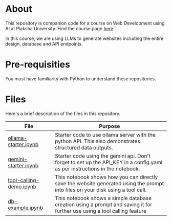 # About

This repository is companion code for a course on Web Development using AI at Plaksha University. Find the course page [here](https://anupamsobti.github.io/web-dev-with-ai-2025/).

In this course, we are using LLMs to generate websites including the entire design, database and API endpoints. 

# Pre-requisities

You must have familiarity with Python to understand these repositories.

# Files

Here's a brief description of the files in this repository.

| File | Purpose | 
| --- | ----- | 
| [ollama-starter.ipynb](ollama-starter.ipynb) | Starter code to use ollama server with the python API. This also demonstrates structured data outputs. | 
| [gemini-starter.ipynb](gemini-starter.ipynb) | Starter code using the gemini api. Don't forget to set up the API_KEY in a config.yaml as per instructions in the notebook. | 
| [tool-calling-demo.ipynb](tool-calling-demo.ipynb) | This notebook shows how you can directly save the website generated using the prompt into files on your disk using a tool call. | 
| [db-example.ipynb](db-example.ipynb) | This notebook shows a simple database creation using a prompt and saving it for further use using a tool calling feature | 